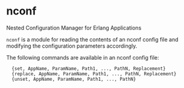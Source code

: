 # nconf
Nested Configuration Manager for Erlang Applications

`nconf` is a module for reading the contents of an nconf config file and
modifying the configuration parameters accordingly.

The following commands are available in an nconf config file:

```
  {set, AppName, ParamName, Path1, ..., PathN, Replacement}
  {replace, AppName, ParamName, Path1, ..., PathN, Replacement}
  {unset, AppName, ParamName, Path1, ..., PathN}
```
